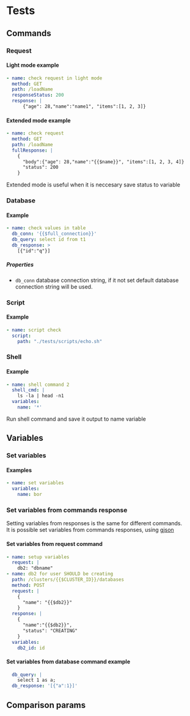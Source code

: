 # Tests 

## Commands

### Request 

#### Light mode example
```yaml
- name: check request in light mode
  method: GET
  path: /loadName
  responseStatus: 200
  response: |
      {"age": 28,"name":"name1", "items":[1, 2, 3]}
```

#### Extended mode example
```yaml
- name: check request
  method: GET
  path: /loadName
  fullResponse: |
    {
      "body":{"age": 28,"name":"{{$name}}", "items":[1, 2, 3, 4]} 
      "status": 200
    }
```
Extended mode is useful when it is neccesary save status to variable

### Database 
#### Example
```yaml
- name: check values in table
  db_conn: '{{$full_connection}}'
  db_query: select id from t1
  db_response: >
    [{"id":"q"}]
```
##### Properties
- `db_conn` database connection string, if it not set default database connection string will be used.

### Script 
#### Example
```yaml
- name: script check
  script: 
    path: "./tests/scripts/echo.sh"
```

### Shell 
#### Example
```yaml
- name: shell command 2
  shell_cmd: | 
    ls -la | head -n1
  variables:
    name: '*'
```
Run shell command and save it output to name variable


## Variables

### Set variables
#### Examples
```yaml
- name: set variables
  variables:
    name: bor
```

### Set variables from commands response
Setting variables from responses is the same for different commands.  
It is possible set variables from commands responses, using [gjson](github.com/tidwall/gjson) 
#### Set variables from request command
```yaml
- name: setup variables
  request: |
    db2: "dbname"
- name: db2 for user SHOULD be creating
  path: /clusters/{{$CLUSTER_ID}}/databases
  method: POST
  request: |
    {
      "name": "{{$db2}}"
    }
  response: |
    {
      "name":"{{$db2}}",
      "status": "CREATING"
    }
  variables:
    db2_id: id
```

#### Set variables from database command example
```yaml
  db_query: |
    select 1 as a;
  db_response: '[{"a":1}]'
```


## Comparison params
